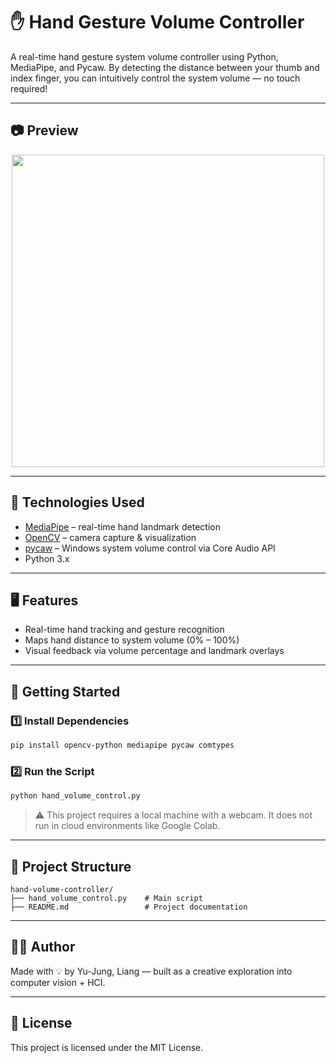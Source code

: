 # ✋ Hand Gesture Volume Controller

A real-time hand gesture system volume controller using Python, MediaPipe, and Pycaw.
By detecting the distance between your thumb and index finger, you can intuitively control the system volume — no touch required!

---

## 📷 Preview
<p align="center">
  <img src="https://user-images.githubusercontent.com/your-demo.gif" width="500">
</p>

---

## 🔧 Technologies Used
- [MediaPipe](https://google.github.io/mediapipe/) – real-time hand landmark detection
- [OpenCV](https://opencv.org/) – camera capture & visualization
- [pycaw](https://github.com/AndreMiras/pycaw) – Windows system volume control via Core Audio API
- Python 3.x

---

## 🖥️ Features
- Real-time hand tracking and gesture recognition
- Maps hand distance to system volume (0% – 100%)
- Visual feedback via volume percentage and landmark overlays

---

## 🚀 Getting Started

### 1️⃣ Install Dependencies
```bash
pip install opencv-python mediapipe pycaw comtypes
```

### 2️⃣ Run the Script
```bash
python hand_volume_control.py
```

> ⚠️ This project requires a local machine with a webcam. It does not run in cloud environments like Google Colab.

---

## 📁 Project Structure
```
hand-volume-controller/
├── hand_volume_control.py    # Main script
├── README.md                 # Project documentation

```

---

## 🙋‍♀️ Author
Made with 💡 by Yu-Jung, Liang — built as a creative exploration into computer vision + HCI.

---

## 📄 License
This project is licensed under the MIT License.
